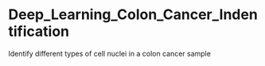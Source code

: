 # Deep_Learning_Colon_Cancer_Indentification
Identify different types of cell nuclei in a colon cancer sample
